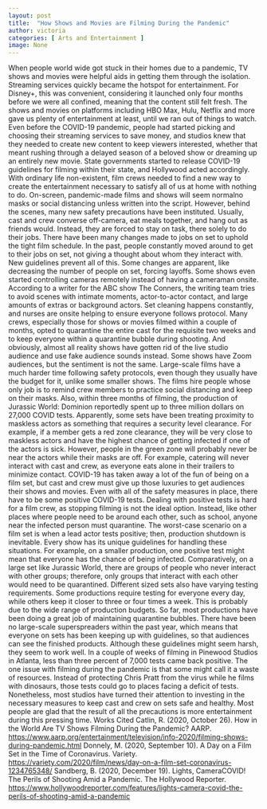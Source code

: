 ```yaml
---
layout: post
title:  "How Shows and Movies are Filming During the Pandemic"
author: victoria
categories: [ Arts and Entertainment ]
image: None
---
```


When people world wide got stuck in their homes due to a pandemic, TV shows and movies were helpful aids in getting them through the isolation. Streaming services quickly became the hotspot for entertainment. For Disney+, this was convenient, considering it launched only four months before we were all confined, meaning that the content still felt fresh. The shows and movies on platforms including HBO Max, Hulu, Netflix and more gave us plenty of entertainment at least, until we ran out of things to watch. Even before the COVID-19 pandemic, people had started picking and choosing their streaming services to save money, and studios knew that they needed to create new content to keep viewers interested, whether that meant rushing through a delayed season of a beloved show or dreaming up an entirely new movie. State governments started to release COVID-19 guidelines for filming within their state, and Hollywood acted accordingly. With ordinary life non-existent, film crews needed to find a new way to create the entertainment necessary to satisfy all of us at home with nothing to do.
On-screen, pandemic-made films and shows will seem normalno masks or social distancing unless written into the script. However, behind the scenes, many new safety precautions have been instituted. Usually, cast and crew converse off-camera, eat meals together, and hang out as friends would. Instead, they are forced to stay on task, there solely to do their jobs. There have been many changes made to jobs on set to uphold the tight film schedule. In the past, people constantly moved around to get to their jobs on set, not giving a thought about whom they interact with. New guidelines prevent all of this. Some changes are apparent, like decreasing the number of people on set, forcing layoffs. Some shows even started controlling cameras remotely instead of having a cameraman onsite. According to a writer for the ABC show The Conners, the writing team tries to avoid scenes with intimate moments, actor-to-actor contact, and large amounts of extras or background actors. Set cleaning happens constantly, and nurses are onsite helping to ensure everyone follows protocol. Many crews, especially those for shows or movies filmed within a couple of months, opted to quarantine the entire cast for the requisite two weeks and to keep everyone within a quarantine bubble during shooting. And obviously, almost all reality shows have gotten rid of the live studio audience and use fake audience sounds instead. Some shows have Zoom audiences, but the sentiment is not the same. 
Large-scale films have a much harder time following safety protocols, even though they usually have the budget for it, unlike some smaller shows. The films hire people whose only job is to remind crew members to practice social distancing and keep on their masks. Also, within three months of filming, the production of Jurassic World: Dominion reportedly spent up to three million dollars on 27,000 COVID tests. Apparently, some sets have been treating proximity to maskless actors as something that requires a security level clearance. For example, if a member gets a red zone clearance, they will be very close to maskless actors and have the highest chance of getting infected if one of the actors is sick. However, people in the green zone will probably never be near the actors while their masks are off. For example, catering will never interact with cast and crew, as everyone eats alone in their trailers to minimize contact. COVID-19 has taken away a lot of the fun of being on a film set, but cast and crew must give up those luxuries to get audiences their shows and movies.
Even with all of the safety measures in place, there have to be some positive COVID-19 tests. Dealing with positive tests is hard for a film crew, as stopping filming is not the ideal option. Instead, like other places where people need to be around each other, such as school, anyone near the infected person must quarantine. The worst-case scenario on a film set is when a lead actor tests positive; then, production shutdown is inevitable. Every show has its unique guidelines for handling these situations. For example, on a smaller production, one positive test might mean that everyone has the chance of being infected. Comparatively, on a large set like Jurassic World, there are groups of people who never interact with other groups; therefore, only groups that interact with each other would need to be quarantined. 
Different sized sets also have varying testing requirements. Some productions require testing for everyone every day, while others keep it closer to three or four times a week. This is probably due to the wide range of production budgets. So far, most productions have been doing a great job of maintaining quarantine bubbles. There have been no large-scale superspreaders within the past year, which means that everyone on sets has been keeping up with guidelines, so that audiences can see the finished products. 
Although these guidelines might seem harsh, they seem to work well. In a couple of weeks of filming in Pinewood Studios in Atlanta, less than three percent of 7,000 tests came back positive. The one issue with filming during the pandemic is that some might call it a waste of resources. Instead of protecting Chris Pratt from the virus while he films with dinosaurs, those tests could go to places facing a deficit of tests. Nonetheless, most studios have turned their attention to investing in the necessary measures to keep cast and crew on sets safe and healthy. Most people are glad that the result of all the precautions is more entertainment during this pressing time. 
Works Cited
Catlin, R. (2020, October 26). How in the World Are TV Shows Filming During the Pandemic? 
AARP. https://www.aarp.org/entertainment/television/info-2020/filming-shows-during-pandemic.html
Donnely, M. (2020, September 10). A Day on a Film Set in the Time of Coronavirus. Variety. 
https://variety.com/2020/film/news/day-on-a-film-set-coronavirus-1234765348/
Sandberg, B. (2020, December 19). Lights, CameraCOVID! The Perils of Shooting Amid a 
Pandemic. The Hollywood Reporter. https://www.hollywoodreporter.com/features/lights-camera-covid-the-perils-of-shooting-amid-a-pandemic


